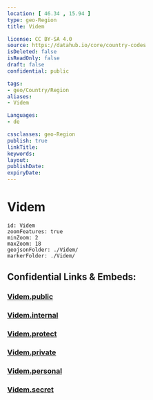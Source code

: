 ```yaml
---
location: [ 46.34 , 15.94 ] 
type: geo-Region
title: Videm

license: CC BY-SA 4.0
source: https://datahub.io/core/country-codes
isDeleted: false
isReadOnly: false
draft: false
confidential: public

tags:
- geo/Country/Region
aliases:
- Videm

Languages:
- de

cssclasses: geo-Region
publish: true
linkTitle: 
keywords: 
layout: 
publishDate: 
expiryDate: 
---
```


# Videm

```leaflet
id: Videm
zoomFeatures: true 
minZoom: 2 
maxZoom: 18
geojsonFolder: ./Videm/
markerFolder: ./Videm/
```


## Confidential Links & Embeds: 

### [Videm.public](/_public/\Earth\Continent\Europe\Europe~Central\Slovenia\Regions~Slovenia\Podravska\counties~PodravskaVidem.public.md) 

### [Videm.internal](/_internal/\Earth\Continent\Europe\Europe~Central\Slovenia\Regions~Slovenia\Podravska\counties~PodravskaVidem.internal.md) 

### [Videm.protect](/_protect/\Earth\Continent\Europe\Europe~Central\Slovenia\Regions~Slovenia\Podravska\counties~PodravskaVidem.protect.md) 

### [Videm.private](/_private/\Earth\Continent\Europe\Europe~Central\Slovenia\Regions~Slovenia\Podravska\counties~PodravskaVidem.private.md) 

### [Videm.personal](/_personal/\Earth\Continent\Europe\Europe~Central\Slovenia\Regions~Slovenia\Podravska\counties~PodravskaVidem.personal.md) 

### [Videm.secret](/_secret/\Earth\Continent\Europe\Europe~Central\Slovenia\Regions~Slovenia\Podravska\counties~PodravskaVidem.secret.md)

